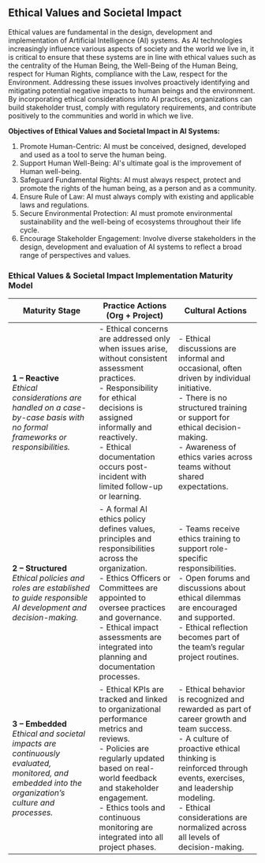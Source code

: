 ## Ethical Values and Societal Impact
Ethical values are fundamental in the design, development and implementation of Artificial Intelligence (AI) systems. As AI technologies increasingly influence various aspects of society and the world we live in, it is critical to ensure that these systems are in line with ethical values such as the centrality of the Human Being, the Well-Being of the Human Being, respect for Human Rights, compliance with the Law, respect for the Environment.
Addressing these issues involves proactively identifying and mitigating potential negative impacts to human beings and the environment. By incorporating ethical considerations into AI practices, organizations can build stakeholder trust, comply with regulatory requirements, and contribute positively to the communities and world in which we live.


**Objectives of Ethical Values and Societal Impact in AI Systems:**

1) Promote Human-Centric: AI must be conceived, designed, developed and used as a tool to serve the human being.​
2) Support Human Well-Being: AI's ultimate goal is the improvement of Human well-being.​
3) Safeguard Fundamental Rights: AI must always respect, protect and promote the rights of the human being, as a person and as a community.
4) Ensure Rule of Law: AI must always comply with existing and applicable laws and regulations​.
5) Secure Environmental Protection: AI must promote environmental sustainability and the well-being of ecosystems throughout their life cycle.​
6) Encourage Stakeholder Engagement: Involve diverse stakeholders in the design, development and evaluation of AI systems to reflect a broad range of perspectives and values.


### Ethical Values & Societal Impact Implementation Maturity Model

| **Maturity Stage** | **Practice Actions (Org + Project)** | **Cultural Actions** |
|--------------------|--------------------------------------|----------------------|
| **1 – Reactive**  <br> _Ethical considerations are handled on a case-by-case basis with no formal frameworks or responsibilities._ | - Ethical concerns are addressed only when issues arise, without consistent assessment practices. <br> - Responsibility for ethical decisions is assigned informally and reactively. <br> - Ethical documentation occurs post-incident with limited follow-up or learning. | - Ethical discussions are informal and occasional, often driven by individual initiative. <br> - There is no structured training or support for ethical decision-making. <br> - Awareness of ethics varies across teams without shared expectations. |
| **2 – Structured**  <br> _Ethical policies and roles are established to guide responsible AI development and decision-making._ | - A formal AI ethics policy defines values, principles and responsibilities across the organization. <br> - Ethics Officers or Committees are appointed to oversee practices and governance. <br> - Ethical impact assessments are integrated into planning and documentation processes. | - Teams receive ethics training to support role-specific responsibilities. <br> - Open forums and discussions about ethical dilemmas are encouraged and supported. <br> - Ethical reflection becomes part of the team’s regular project routines. |
| **3 – Embedded**  <br> _Ethical and societal impacts are continuously evaluated, monitored, and embedded into the organization’s culture and processes._ | - Ethical KPIs are tracked and linked to organizational performance metrics and reviews. <br> - Policies are regularly updated based on real-world feedback and stakeholder engagement. <br> - Ethics tools and continuous monitoring are integrated into all project phases. | - Ethical behavior is recognized and rewarded as part of career growth and team success. <br> - A culture of proactive ethical thinking is reinforced through events, exercises, and leadership modeling. <br> - Ethical considerations are normalized across all levels of decision-making. |
